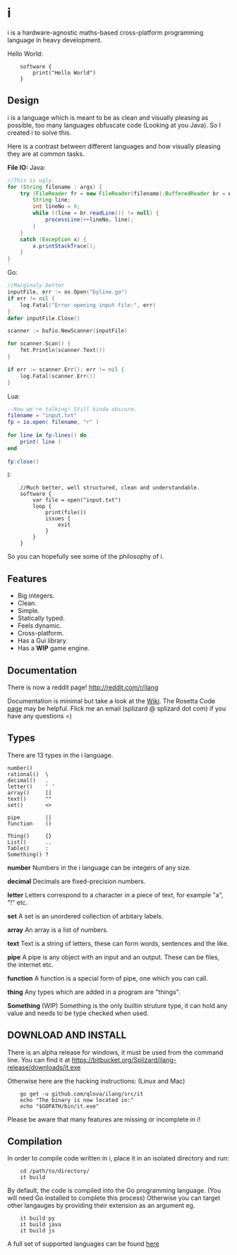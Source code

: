 # i
i is a hardware-agnostic maths-based cross-platform programming language in heavy development.

Hello World:

		software {
			print("Hello World")
		}
		
## Design
i is a language which is meant to be as clean and visually pleasing as possible, too many languages obfuscate code (Looking at you Java).
So I created i to solve this.

Here is a contrast between different languages and how visually pleasing they are at common tasks.

**File IO:**
Java:
```java
//This is ugly.
for (String filename : args) {
    try (FileReader fr = new FileReader(filename);BufferedReader br = new BufferedReader(fr)){
        String line;
        int lineNo = 0;
        while ((line = br.readLine()) != null) {
            processLine(++lineNo, line);
        }
    }
    catch (Exception x) {
        x.printStackTrace();
    }
}
```
Go:
```go
//Marginaly better
inputFile, err := os.Open("byline.go")
if err != nil {
	log.Fatal("Error opening input file:", err)
}
defer inputFile.Close()

scanner := bufio.NewScanner(inputFile)

for scanner.Scan() {
	fmt.Println(scanner.Text())
}

if err := scanner.Err(); err != nil {
	log.Fatal(scanner.Err())
}
```
Lua:
```lua
--Now we're talking! Still kinda obscure.
filename = "input.txt"
fp = io.open( filename, "r" )
 
for line in fp:lines() do
    print( line )
end
 
fp:close()
```
I:
```
	//Much better, well structured, clean and understandable.
	software {
		var file = open("input.txt")
		loop {
			print(file())
			issues {
				exit
			}
		}
	}
```

So you can hopefully see some of the philosophy of i.

## Features

* Big integers.
* Clean.
* Simple.
* Statically typed.
* Feels dynamic.
* Cross-platform.
* Has a Gui library.
* Has a **WIP** game engine.

## Documentation

There is now a reddit page! http://reddit.com/r/ilang

Documentation is minimal but take a look at the [Wiki](https://github.com/Qlova/ilang/wiki).
The Rosetta Code [page](http://rosettacode.org/wiki/Category:I) may be helpful. 
Flick me an email (splizard @ splizard dot com) if you have any questions =)

## Types
There are 13 types in the i language.
```
number()
rational()	\
decimal()   .
letter()	' '
array() 	[]
text() 		""
set()		<>

pipe 		||
function 	()

Thing() 	{}
List()  	..
Table()		:
Something() ?
```

**number**
Numbers in the i language can be integers of any size.

**decimal**
Decimals are fixed-precision numbers.

**letter**
Letters correspond to a character in a piece of text, for example "a", "!" etc.

**set**
A set is an unordered collection of arbitary labels.

**array**
An array is a list of numbers.

**text**
Text is a string of letters, these can form words, sentences and the like.

**pipe**
A pipe is any object with an input and an output. These can be files, the internet etc.

**function**
A function is a special form of pipe, one which you can call.

**thing**
Any types which are added in a program are "things".

**Something** (WIP)
Something is the only builtin struture type, it can hold any value and needs to be type checked when used.  


## DOWNLOAD AND INSTALL

There is an alpha release for windows, it must be used from the command line.
You can find it at https://bitbucket.org/Splizard/ilang-release/downloads/it.exe

Otherwise here are the hacking instructions: (Linux and Mac)

		go get -u github.com/qlova/ilang/src/it
		echo "The binary is now located in:"
		echo "$GOPATH/bin/it.exe"

Please be aware that many features are missing or incomplete in i!

## Compilation

In order to compile code written in i, place it in an isolated directory and run:

		cd /path/to/directory/
		it build

By default, the code is compiled into the Go programming language. (You will need Go installed to complete this process)
Otherwise you can target other langauges by providing their extension as an argument eg.

		it build py
		it build java
		it build js

A full set of supported languages can be found [here](http://github.com/qlova/uct)
